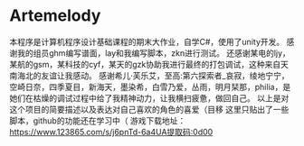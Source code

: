 # Artemelody
本程序是计算机程序设计基础课程的期末大作业，自学C#，使用了unity开发。
感谢我的组员ghm编写谱面，lay和我编写脚本，zkn进行测试。
还感谢某电的ljy，某航的gsm，某科技的cyf，某天的gzk协助我进行最终的打包调试，这种来自天南海北的友谊让我感动。
感谢希儿·芙乐艾，至高:第六探索者_哀寂，绫地宁宁，空崎日奈，四季夏目，新海天，墨染希，白雪乃爱，丛雨，明月栞那，philia，是她们在枯燥的调试过程中给了我精神动力，让我横扫疲惫，做回自己。
以上是对这个项目的简要描述以及表达对自己喜欢的角色的喜爱（目移
这里只贴出了一些脚本，github的功能还在学习中（
游戏下载地址：https://www.123865.com/s/j6pnTd-6a4UA提取码:0d00
